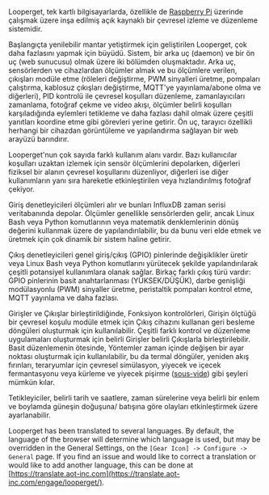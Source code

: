 Looperget, tek kartlı bilgisayarlarda, özellikle de [Raspberry Pi](https://en.wikipedia.org/wiki/Raspberry_Pi) üzerinde çalışmak üzere inşa edilmiş açık kaynaklı bir çevresel izleme ve düzenleme sistemidir.

Başlangıçta yenilebilir mantar yetiştirmek için geliştirilen Looperget, çok daha fazlasını yapmak için büyüdü. Sistem, bir arka uç (daemon) ve bir ön uç (web sunucusu) olmak üzere iki bölümden oluşmaktadır. Arka uç, sensörlerden ve cihazlardan ölçümler almak ve bu ölçümlere verilen, çıkışları modüle etme (röleleri değiştirme, PWM sinyalleri üretme, pompaları çalıştırma, kablosuz çıkışları değiştirme, MQTT'ye yayınlama/abone olma ve diğerleri), PID kontrolü ile çevresel koşulları düzenleme, zamanlayıcıları zamanlama, fotoğraf çekme ve video akışı, ölçümler belirli koşulları karşıladığında eylemleri tetikleme ve daha fazlası dahil olmak üzere çeşitli yanıtları koordine etme gibi görevleri yerine getirir. Ön uç, tarayıcı özellikli herhangi bir cihazdan görüntüleme ve yapılandırma sağlayan bir web arayüzü barındırır.

Looperget'nun çok sayıda farklı kullanım alanı vardır. Bazı kullanıcılar koşulları uzaktan izlemek için sensör ölçümlerini depolarken, diğerleri fiziksel bir alanın çevresel koşullarını düzenliyor, diğerleri ise diğer kullanımların yanı sıra hareketle etkinleştirilen veya hızlandırılmış fotoğraf çekiyor.

Giriş denetleyicileri ölçümleri alır ve bunları InfluxDB zaman serisi veritabanında depolar. Ölçümler genellikle sensörlerden gelir, ancak Linux Bash veya Python komutlarının veya matematik denklemlerinin dönüş değerini kullanmak üzere de yapılandırılabilir, bu da bunu veri elde etmek ve üretmek için çok dinamik bir sistem haline getirir.

Çıkış denetleyicileri genel giriş/çıkış (GPIO) pinlerinde değişiklikler üretir veya Linux Bash veya Python komutlarını yürütecek şekilde yapılandırılarak çeşitli potansiyel kullanımlara olanak sağlar. Birkaç farklı çıkış türü vardır: GPIO pinlerinin basit anahtarlanması (YÜKSEK/DÜŞÜK), darbe genişliği modülasyonlu (PWM) sinyaller üretme, peristaltik pompaları kontrol etme, MQTT yayınlama ve daha fazlası.

Girişler ve Çıkışlar birleştirildiğinde, Fonksiyon kontrolörleri, Girişin ölçtüğü bir çevresel koşulu modüle etmek için Çıkış cihazını kullanan geri besleme döngüleri oluşturmak için kullanılabilir. Çeşitli farklı kontrol ve düzenleme uygulamaları oluşturmak için belirli Girişler belirli Çıkışlarla birleştirilebilir. Basit düzenlemenin ötesinde, Yöntemler zaman içinde değişen bir ayar noktası oluşturmak için kullanılabilir, bu da termal döngüler, yeniden akış fırınları, teraryumlar için çevresel simülasyon, yiyecek ve içecek fermantasyonu veya kürleme ve yiyecek pişirme ([sous-vide](https://en.wikipedia.org/wiki/Sous-vide)) gibi şeyleri mümkün kılar.

Tetikleyiciler, belirli tarih ve saatlere, zaman sürelerine veya belirli bir enlem ve boylamda güneşin doğuşuna/ batışına göre olayları etkinleştirmek üzere ayarlanabilir.

Looperget has been translated to several languages. By default, the language of the browser will determine which language is used, but may be overridden in the General Settings, on the `[Gear Icon] -> Configure -> General` page. If you find an issue and would like to correct a translation or would like to add another language, this can be done at [https://translate.aot-inc.com](https://translate.aot-inc.com/engage/looperget/).
